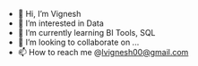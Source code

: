 - 👋 Hi, I’m Vignesh
- 👀 I’m interested in Data
- 🌱 I’m currently learning BI Tools, SQL
- 💞️ I’m looking to collaborate on ...
- 📫 How to reach me @lvignesh00@gmail.com

<!---
lVignesh16/lVignesh16 is a ✨ special ✨ repository because its `README.md` (this file) appears on your GitHub profile.
You can click the Preview link to take a look at your changes.
--->
